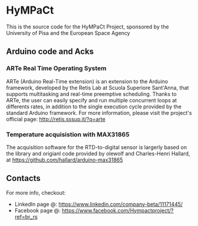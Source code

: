 # HyMPaCt
This is the source code for the HyMPaCt Project, sponsored by the University of Pisa and the European Space Agency

## Arduino code and Acks

### ARTe Real Time Operating System
ARTe (Arduino Real-Time extension) is an extension to the Arduino framework, developed by the Retis Lab at Scuola Superiore Sant'Anna, that supports multitasking and real-time preemptive scheduling. Thanks to ARTe, the user can easily specify and run multiple concurrent loops at differents rates, in addition to the single execution cycle provided by the standard Arduino framework.
For more information, please visit the project's official page: http://retis.sssup.it/?q=arte

### Temperature acquisistion with MAX31865
The acquisition software for the RTD-to-digital sensor is largerly based on the library and origianl code provided by olewolf and Charles-Henri Hallard, at https://github.com/hallard/arduino-max31865

## Contacts
For more info, checkout:
* LinkedIn page @: https://www.linkedin.com/company-beta/11171445/
* Facebook page @: https://www.facebook.com/Hympactproject/?ref=br_rs

